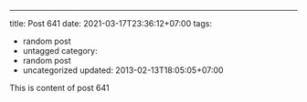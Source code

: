 ---
title: Post 641
date: 2021-03-17T23:36:12+07:00
tags:
  - random post
  - untagged
category:
  - random post
  - uncategorized
updated: 2013-02-13T18:05:05+07:00

This is content of post 641